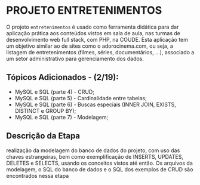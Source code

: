 # PROJETO ENTRETENIMENTOS
O projeto `entretenimentos` é usado como ferramenta didática para dar aplicação prática aos conteúdos vistos em sala de aula, nas turmas de desenvolvimento web full stack, com PHP, na COUDE. Esta aplicação tem um objetivo similar ao de sites como o adorocinema.com, ou seja, a listagem de entretenimentos (filmes, séries, documentários, ...), associado a um setor administrativo para gerenciamento dos dados.

## Tópicos Adicionados - (2/19):
* MySQL e SQL (parte 4) - CRUD;
* MySQL e SQL (parte 5) - Cardinalidade entre tabelas;
* MySQL e SQL (parte 6) - Buscas especiais (INNER JOIN, EXISTS, DISTINCT e GROUP BY);
* MySQL e SQL (parte 7) - Modelagem;

## Descrição da Etapa
realização da modelagem do banco de dados do projeto, com uso das chaves estrangeiras, bem como exemplificação de INSERTS, UPDATES, DELETES e SELECTS, usando os conceitos vistos até então. Os arquivos da modelagem, o SQL do banco de dados e o SQL dos exemplos de CRUD são encontrados nessa etapa